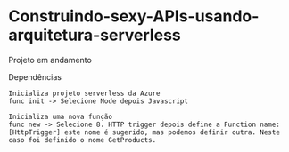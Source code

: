 # Construindo-sexy-APIs-usando-arquitetura-serverless
Projeto em andamento

Dependências
```
Inicializa projeto serverless da Azure
func init -> Selecione Node depois Javascript

Inicializa uma nova função
func new -> Selecione 8. HTTP trigger depois define a Function name: [HttpTrigger] este nome é sugerido, mas podemos definir outra. Neste caso foi definido o nome GetProducts.


```